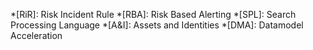 *[RiR]: Risk Incident Rule
*[RBA]: Risk Based Alerting
*[SPL]: Search Processing Language
*[A&I]: Assets and Identities
*[DMA]: Datamodel Acceleration

